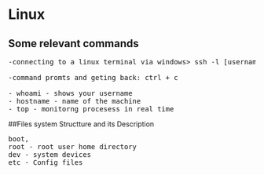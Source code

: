 # Linux

## Some relevant commands

<pre>
-connecting to a linux terminal via windows> ssh -l [username] [ip address]

-command promts and geting back: ctrl + c

- whoami - shows your username
- hostname - name of the machine
- top - monitorng procesess in real time
</pre>

##Files system Structture and its Description

<pre>
boot,
root - root user home directory
dev - system devices
etc - Config files
</pre>
